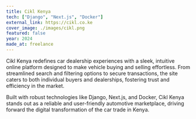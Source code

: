 ```yaml
---
title: Cikl Kenya
tech: ["Django", "Next.js", "Docker"]
external_link: https://cikl.co.ke
cover_image: ./images/cikl.png
featured: false
year: 2024
made_at: freelance
---
```


Cikl Kenya redefines car dealership experiences with a sleek, intuitive online platform designed to make vehicle buying and selling effortless. From streamlined search and filtering options to secure transactions, the site caters to both individual buyers and dealerships, fostering trust and efficiency in the market.

Built with robust technologies like Django, Next.js, and Docker, Cikl Kenya stands out as a reliable and user-friendly automotive marketplace, driving forward the digital transformation of the car trade in Kenya.
